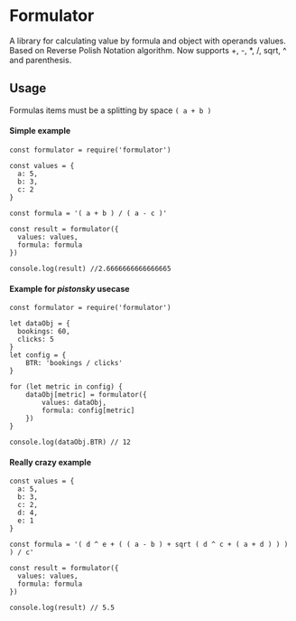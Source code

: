 # Formulator

A library for calculating value by formula and object with operands values. Based on Reverse Polish Notation algorithm.
Now supports +, -, *, /, sqrt, ^ and parenthesis.

## Usage

Formulas items must be a splitting by space `( a + b )`

#### Simple example
```
const formulator = require('formulator')

const values = {
  a: 5,
  b: 3,
  c: 2
}

const formula = '( a + b ) / ( a - c )'

const result = formulator({
  values: values,
  formula: formula
})

console.log(result) //2.6666666666666665
```

#### Example for <i>pistonsky</i> usecase
```
const formulator = require('formulator')

let dataObj = {
  bookings: 60,
  clicks: 5
}
let config = {
	BTR: 'bookings / clicks'
}

for (let metric in config) {
	dataObj[metric] = formulator({
		values: dataObj,
		formula: config[metric]
	})
}

console.log(dataObj.BTR) // 12
```

#### Really crazy example
```
const values = {
  a: 5,
  b: 3,
  c: 2,
  d: 4,
  e: 1
}

const formula = '( d ^ e + ( ( a - b ) + sqrt ( d ^ c + ( a + d ) ) ) ) / c'

const result = formulator({
  values: values,
  formula: formula
})

console.log(result) // 5.5
```
